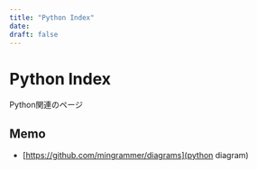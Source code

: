 ```yaml
---
title: "Python Index"
date:
draft: false
---
```

# Python Index

Python関連のページ

## Memo

- [https://github.com/mingrammer/diagrams](python diagram)
